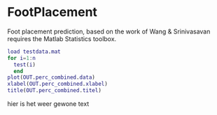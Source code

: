 # FootPlacement
Foot placement prediction, based on the work of Wang &amp; Srinivasavan
requires the Matlab Statistics toolbox. 

```matlab
load testdata.mat
for i=1:n
  test(i)
  end
plot(OUT.perc_combined.data)
xlabel(OUT.perc_combined.xlabel)
title(OUT.perc_combined.titel)
```

hier is het weer gewone text
